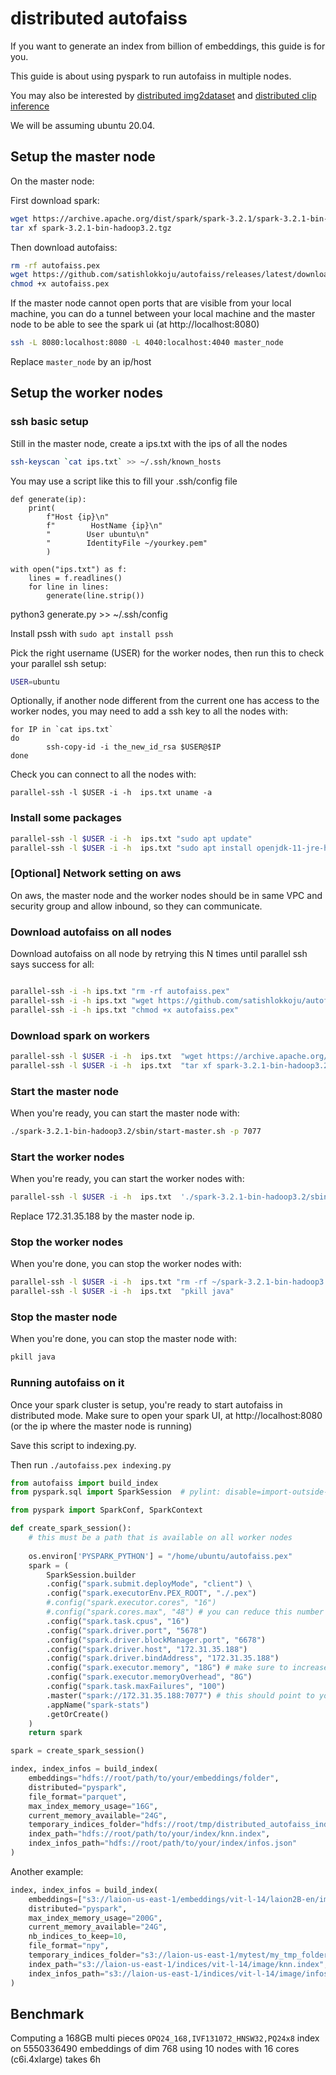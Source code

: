# distributed autofaiss

If you want to generate an index from billion of embeddings, this guide is for you.

This guide is about using pyspark to run autofaiss in multiple nodes.

You may also be interested by [distributed img2dataset](https://github.com/rom1504/img2dataset/blob/main/examples/distributed_img2dataset_tutorial.md)
and [distributed clip inference](https://github.com/rom1504/clip-retrieval/blob/main/docs/distributed_clip_inference.md)

We will be assuming ubuntu 20.04.

## Setup the master node

On the master node:

First download spark:
```bash
wget https://archive.apache.org/dist/spark/spark-3.2.1/spark-3.2.1-bin-hadoop3.2.tgz
tar xf spark-3.2.1-bin-hadoop3.2.tgz
```

Then download autofaiss:
```bash
rm -rf autofaiss.pex
wget https://github.com/satishlokkoju/autofaiss/releases/latest/download/autofaiss-3.8.pex -O autofaiss.pex
chmod +x autofaiss.pex
```

If the master node cannot open ports that are visible from your local machine, you can do a tunnel between your local machine and the master node to be able to see the spark ui (at http://localhost:8080)
```bash
ssh -L 8080:localhost:8080 -L 4040:localhost:4040 master_node
```
Replace `master_node` by an ip/host


## Setup the worker nodes

### ssh basic setup

Still in the master node, create a ips.txt with the ips of all the nodes

```bash
ssh-keyscan `cat ips.txt` >> ~/.ssh/known_hosts
```

You may use a script like this to fill your .ssh/config file
```
def generate(ip):
    print(
        f"Host {ip}\n"
        f"        HostName {ip}\n"
        "        User ubuntu\n"
        "        IdentityFile ~/yourkey.pem"
        )

with open("ips.txt") as f:
    lines = f.readlines()
    for line in lines:
        generate(line.strip())
```
python3 generate.py >> ~/.ssh/config

Install pssh with `sudo apt install pssh`

Pick the right username (USER) for the worker nodes, then run this to check your parallel ssh setup:
```bash
USER=ubuntu
```

Optionally, if another node different from the current one has access to the worker nodes, you may need to add a ssh key to all the nodes with:
```
for IP in `cat ips.txt`
do
        ssh-copy-id -i the_new_id_rsa $USER@$IP
done
```

Check you can connect to all the nodes with:
```
parallel-ssh -l $USER -i -h  ips.txt uname -a
```

### Install some packages

```bash
parallel-ssh -l $USER -i -h  ips.txt "sudo apt update"
parallel-ssh -l $USER -i -h  ips.txt "sudo apt install openjdk-11-jre-headless libgl1 htop tmux bwm-ng sshfs python3-distutils python3-apt python3.8 -y"
```


### [Optional] Network setting on aws

On aws, the master node and the worker nodes should be in same VPC and security group and allow inbound, so they can communicate.

### Download autofaiss on all nodes

Download autofaiss on all node by retrying this N times until parallel ssh says success for all:
```bash

parallel-ssh -i -h ips.txt "rm -rf autofaiss.pex"
parallel-ssh -i -h ips.txt "wget https://github.com/satishlokkoju/autofaiss/releases/latest/download/autofaiss-3.8.pex -O autofaiss.pex"
parallel-ssh -i -h ips.txt "chmod +x autofaiss.pex"
```

### Download spark on workers

```bash
parallel-ssh -l $USER -i -h  ips.txt  "wget https://archive.apache.org/dist/spark/spark-3.2.1/spark-3.2.1-bin-hadoop3.2.tgz"
parallel-ssh -l $USER -i -h  ips.txt  "tar xf spark-3.2.1-bin-hadoop3.2.tgz"
```

### Start the master node

When you're ready, you can start the master node with:

```bash
./spark-3.2.1-bin-hadoop3.2/sbin/start-master.sh -p 7077
```


### Start the worker nodes

When you're ready, you can start the worker nodes with:

```bash
parallel-ssh -l $USER -i -h  ips.txt  './spark-3.2.1-bin-hadoop3.2/sbin/start-worker.sh -c 16 -m 28G "spark://172.31.35.188:7077"'
```

Replace 172.31.35.188 by the master node ip.


### Stop the worker nodes

When you're done, you can stop the worker nodes with:

```bash
parallel-ssh -l $USER -i -h  ips.txt "rm -rf ~/spark-3.2.1-bin-hadoop3.2/work/*"
parallel-ssh -l $USER -i -h  ips.txt  "pkill java"
```

### Stop the master node

When you're done, you can stop the master node with:

```bash
pkill java
```


### Running autofaiss on it

Once your spark cluster is setup, you're ready to start autofaiss in distributed mode.
Make sure to open your spark UI, at http://localhost:8080 (or the ip where the master node is running)

Save this script to indexing.py.

Then run `./autofaiss.pex indexing.py`

```python
from autofaiss import build_index
from pyspark.sql import SparkSession  # pylint: disable=import-outside-toplevel

from pyspark import SparkConf, SparkContext

def create_spark_session():
    # this must be a path that is available on all worker nodes
    
    os.environ['PYSPARK_PYTHON'] = "/home/ubuntu/autofaiss.pex"
    spark = (
        SparkSession.builder
        .config("spark.submit.deployMode", "client") \
        .config("spark.executorEnv.PEX_ROOT", "./.pex")
        #.config("spark.executor.cores", "16")
        #.config("spark.cores.max", "48") # you can reduce this number if you want to use only some cores ; if you're using yarn the option name is different, check spark doc
        .config("spark.task.cpus", "16")
        .config("spark.driver.port", "5678")
        .config("spark.driver.blockManager.port", "6678")
        .config("spark.driver.host", "172.31.35.188")
        .config("spark.driver.bindAddress", "172.31.35.188")
        .config("spark.executor.memory", "18G") # make sure to increase this if you're using more cores per executor
        .config("spark.executor.memoryOverhead", "8G")
        .config("spark.task.maxFailures", "100")
        .master("spark://172.31.35.188:7077") # this should point to your master node, if using the tunnelling version, keep this to localhost
        .appName("spark-stats")
        .getOrCreate()
    )
    return spark

spark = create_spark_session()

index, index_infos = build_index(
    embeddings="hdfs://root/path/to/your/embeddings/folder",
    distributed="pyspark",
    file_format="parquet",
    max_index_memory_usage="16G",
    current_memory_available="24G",
    temporary_indices_folder="hdfs://root/tmp/distributed_autofaiss_indices",
    index_path="hdfs://root/path/to/your/index/knn.index",
    index_infos_path="hdfs://root/path/to/your/index/infos.json"
)

```

Another example:

```python
index, index_infos = build_index(
    embeddings=["s3://laion-us-east-1/embeddings/vit-l-14/laion2B-en/img_emb","s3://laion-us-east-1/embeddings/vit-l-14/laion2B-multi/img_emb","s3://laion-us-east-1/embeddings/vit-l-14/laion1B-nolang/img_emb"],
    distributed="pyspark",
    max_index_memory_usage="200G",
    current_memory_available="24G",
    nb_indices_to_keep=10,
    file_format="npy",
    temporary_indices_folder="s3://laion-us-east-1/mytest/my_tmp_folder5",
    index_path="s3://laion-us-east-1/indices/vit-l-14/image/knn.index",
    index_infos_path="s3://laion-us-east-1/indices/vit-l-14/image/infos.json"
)
```

## Benchmark

Computing a 168GB multi pieces `OPQ24_168,IVF131072_HNSW32,PQ24x8` index on 5550336490 embeddings of dim 768 using 10 nodes with 16 cores (c6i.4xlarge) 
takes 6h
